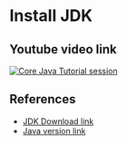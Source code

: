 # Install JDK 

## Youtube video link
[![Core Java Tutorial session](https://img.youtube.com/vi/YG71FU5jGDs/0.jpg)](https://www.youtube.com/watch?v=YG71FU5jGDs)


## References
* [JDK Download link](https://www.oracle.com/java/technologies/downloads/#java17)
* [Java version link](https://en.wikipedia.org/wiki/Java_version_history)


